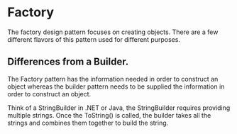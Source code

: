 # Factory

The factory design pattern focuses on creating objects.  There are a few different flavors of this pattern used for different purposes.



## Differences from a Builder.

The Factory pattern has the information needed in order to construct an object whereas the builder pattern needs to be supplied the information in order to construct an object.

Think of a StringBuilder in .NET or Java, the StringBuilder requires providing multiple strings.  Once the ToString() is called, the builder takes all the strings and combines them together to build the string.